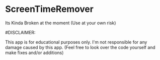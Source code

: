 # ScreenTimeRemover
Its Kinda Broken at the moment (Use at your own risk)

#DISCLAIMER:

This app is for educational purposes only. 
I'm not responsible for any damage caused by this app. 
(Feel free to look over the code yourself and make fixes and/or additions)
